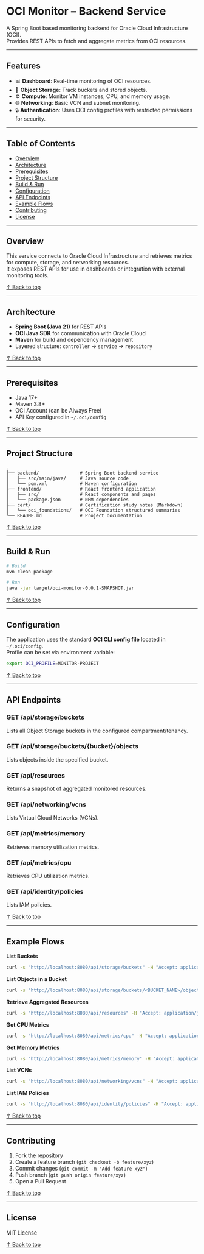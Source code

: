 # OCI Monitor – Backend Service

A Spring Boot based monitoring backend for Oracle Cloud Infrastructure (OCI).  
Provides REST APIs to fetch and aggregate metrics from OCI resources.

---

## Features

- 📊 **Dashboard**: Real-time monitoring of OCI resources.  
- 💾 **Object Storage**: Track buckets and stored objects.  
- ⚙️ **Compute**: Monitor VM instances, CPU, and memory usage.  
- 🌐 **Networking**: Basic VCN and subnet monitoring.  
- 🔒 **Authentication**: Uses OCI config profiles with restricted permissions for security.

---

## Table of Contents
- [Overview](#overview)
- [Architecture](#architecture)
- [Prerequisites](#prerequisites)
- [Project Structure](#projectstructure)
- [Build & Run](#build--run)
- [Configuration](#configuration)
- [API Endpoints](#api-endpoints)
- [Example Flows](#example-flows)
- [Contributing](#contributing)
- [License](#license)

---

## Overview
This service connects to Oracle Cloud Infrastructure and retrieves metrics for compute, storage, and networking resources.  
It exposes REST APIs for use in dashboards or integration with external monitoring tools.

[↑ Back to top](#oci-monitor--backend-service)

---

## Architecture
- **Spring Boot (Java 21)** for REST APIs
- **OCI Java SDK** for communication with Oracle Cloud
- **Maven** for build and dependency management
- Layered structure: `controller` → `service` → `repository`

[↑ Back to top](#oci-monitor--backend-service)

---

## Prerequisites
- Java 17+
- Maven 3.8+
- OCI Account (can be Always Free)
- API Key configured in `~/.oci/config`

[↑ Back to top](#oci-monitor--backend-service)

---

## Project Structure

```
.
├── backend/               # Spring Boot backend service
│   ├── src/main/java/     # Java source code
│   └── pom.xml            # Maven configuration
├── frontend/              # React frontend application
│   ├── src/               # React components and pages
│   └── package.json       # NPM dependencies
├── cert/                  # Certification study notes (Markdown)
│   └── oci_foundations/   # OCI Foundation structured summaries
└── README.md              # Project documentation
```
[↑ Back to top](#oci-monitor--backend-service)

---

## Build & Run
```bash
# Build
mvn clean package

# Run
java -jar target/oci-monitor-0.0.1-SNAPSHOT.jar
```

[↑ Back to top](#oci-monitor--backend-service)

---

## Configuration
The application uses the standard **OCI CLI config file** located in `~/.oci/config`.  
Profile can be set via environment variable:

```bash
export OCI_PROFILE=MONITOR-PROJECT
```

[↑ Back to top](#oci-monitor--backend-service)

---

## API Endpoints
### GET /api/storage/buckets
Lists all Object Storage buckets in the configured compartment/tenancy.

### GET /api/storage/buckets/{bucket}/objects
Lists objects inside the specified bucket.

### GET /api/resources
Returns a snapshot of aggregated monitored resources.

### GET /api/networking/vcns
Lists Virtual Cloud Networks (VCNs).

### GET /api/metrics/memory
Retrieves memory utilization metrics.

### GET /api/metrics/cpu
Retrieves CPU utilization metrics.

### GET /api/identity/policies
Lists IAM policies.

[↑ Back to top](#oci-monitor--backend-service)

---

## Example Flows

**List Buckets**
```bash
curl -s "http://localhost:8080/api/storage/buckets" -H "Accept: application/json"
```

**List Objects in a Bucket**
```bash
curl -s "http://localhost:8080/api/storage/buckets/<BUCKET_NAME>/objects" -H "Accept: application/json"
```

**Retrieve Aggregated Resources**
```bash
curl -s "http://localhost:8080/api/resources" -H "Accept: application/json"
```

**Get CPU Metrics**
```bash
curl -s "http://localhost:8080/api/metrics/cpu" -H "Accept: application/json"
```

**Get Memory Metrics**
```bash
curl -s "http://localhost:8080/api/metrics/memory" -H "Accept: application/json"
```

**List VCNs**
```bash
curl -s "http://localhost:8080/api/networking/vcns" -H "Accept: application/json"
```

**List IAM Policies**
```bash
curl -s "http://localhost:8080/api/identity/policies" -H "Accept: application/json"
```

[↑ Back to top](#oci-monitor--backend-service)

---

## Contributing
1. Fork the repository
2. Create a feature branch (`git checkout -b feature/xyz`)
3. Commit changes (`git commit -m "Add feature xyz"`)
4. Push branch (`git push origin feature/xyz`)
5. Open a Pull Request

[↑ Back to top](#oci-monitor--backend-service)

---

## License
MIT License

[↑ Back to top](#oci-monitor--backend-service)

